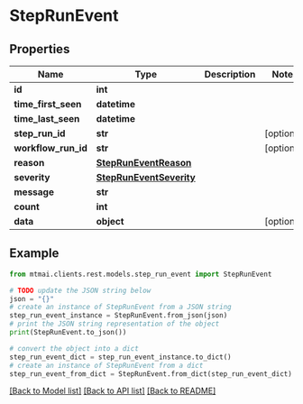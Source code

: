 # StepRunEvent


## Properties

Name | Type | Description | Notes
------------ | ------------- | ------------- | -------------
**id** | **int** |  | 
**time_first_seen** | **datetime** |  | 
**time_last_seen** | **datetime** |  | 
**step_run_id** | **str** |  | [optional] 
**workflow_run_id** | **str** |  | [optional] 
**reason** | [**StepRunEventReason**](StepRunEventReason.md) |  | 
**severity** | [**StepRunEventSeverity**](StepRunEventSeverity.md) |  | 
**message** | **str** |  | 
**count** | **int** |  | 
**data** | **object** |  | [optional] 

## Example

```python
from mtmai.clients.rest.models.step_run_event import StepRunEvent

# TODO update the JSON string below
json = "{}"
# create an instance of StepRunEvent from a JSON string
step_run_event_instance = StepRunEvent.from_json(json)
# print the JSON string representation of the object
print(StepRunEvent.to_json())

# convert the object into a dict
step_run_event_dict = step_run_event_instance.to_dict()
# create an instance of StepRunEvent from a dict
step_run_event_from_dict = StepRunEvent.from_dict(step_run_event_dict)
```
[[Back to Model list]](../README.md#documentation-for-models) [[Back to API list]](../README.md#documentation-for-api-endpoints) [[Back to README]](../README.md)


